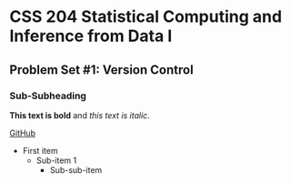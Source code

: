 # CSS 204 Statistical Computing and Inference from Data I  
## Problem Set #1: Version Control 
### Sub-Subheading 

**This text is bold** and _this text is italic_.

[GitHub](https://github.com)

- First item  
  - Sub-item 1  
    - Sub-sub-item  
